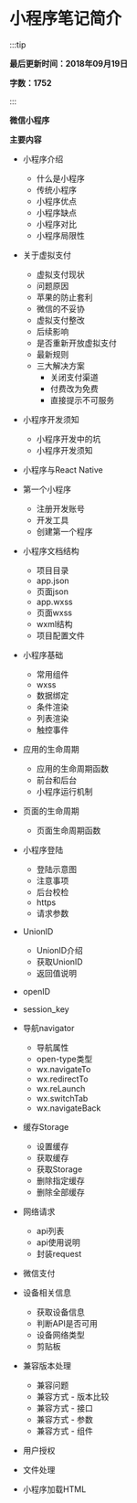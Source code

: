 # 小程序笔记简介

:::tip

**最后更新时间：2018年09月19日**

**字数：1752**

:::


**微信小程序**

**主要内容**

* 小程序介绍
    * 什么是小程序
    * 传统小程序
    * 小程序优点
    * 小程序缺点
    * 小程序对比
    * 小程序局限性

* 关于虚拟支付
    * 虚拟支付现状
    * 问题原因
    * 苹果的防止套利
    * 微信的不妥协
    * 虚拟支付整改
    * 后续影响
    * 是否重新开放虚拟支付
    * 最新规则
    * 三大解决方案
        * 关闭支付渠道
        * 付费改为免费
        * 直接提示不可服务

* 小程序开发须知
    * 小程序开发中的坑
    * 小程序开发须知

* 小程序与React Native

* 第一个小程序
    * 注册开发账号
    * 开发工具
    * 创建第一个程序

* 小程序文档结构
    * 项目目录
    * app.json
    * 页面json
    * app.wxss
    * 页面wxss
    * wxml结构
    * 项目配置文件

* 小程序基础
    * 常用组件
    * wxss
    * 数据绑定
    * 条件渲染
    * 列表渲染
    * 触控事件

* 应用的生命周期
    * 应用的生命周期函数
    * 前台和后台
    * 小程序运行机制

* 页面的生命周期
    * 页面生命周期函数

* 小程序登陆
    * 登陆示意图
    * 注意事项
    * 后台校检
    * https
    * 请求参数

* UnionID
    * UnionID介绍
    * 获取UnionID
    * 返回值说明

* openID

* session_key

* 导航navigator
    * 导航属性
    * open-type类型
    * wx.navigateTo
    * wx.redirectTo
    * wx.reLaunch
    * wx.switchTab
    * wx.navigateBack

* 缓存Storage
    * 设置缓存
    * 获取缓存
    * 获取Storage
    * 删除指定缓存
    * 删除全部缓存

* 网络请求
    * api列表
    * api使用说明
    * 封装request

* 微信支付

* 设备相关信息
    * 获取设备信息
    * 判断API是否可用
    * 设备网络类型
    * 剪贴板

* 兼容版本处理
    * 兼容问题
    * 兼容方式 - 版本比较
    * 兼容方式 - 接口
    * 兼容方式 - 参数
    * 兼容方式 - 组件

* 用户授权

* 文件处理

* 小程序加载HTML
